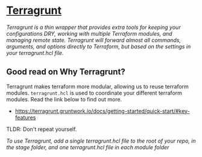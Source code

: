 # [Terragrunt](https://terragrunt.gruntwork.io/)
*Terragrunt is a thin wrapper that provides extra tools for keeping your configurations DRY, working with multiple Terraform modules, and managing remote state. Terragrunt will forward almost all commands, arguments, and options directly to Terraform, but based on the settings in your terragrunt.hcl file.*

## Good read on Why Terragrunt?
Terragrunt makes terraform more modular, allowing us to reuse terraform modules. `terragrunt.hcl` is used to coordinate your different terraform modules. Read the link below to find out more.
- https://terragrunt.gruntwork.io/docs/getting-started/quick-start/#key-features

TLDR: Don't repeat yourself.

*To use Terragrunt, add a single terragrunt.hcl file to the root of your repo, in the stage folder, and one terragrunt.hcl file in each module folder*